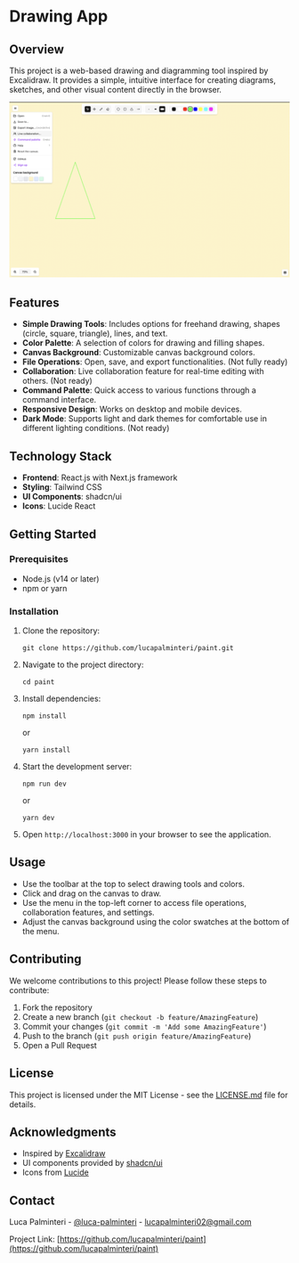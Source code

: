 # Drawing App

## Overview

This project is a web-based drawing and diagramming tool inspired by Excalidraw. It provides a simple, intuitive interface for creating diagrams, sketches, and other visual content directly in the browser.

![Paint Image](/public/paint.png "Paint Image")

## Features

*   **Simple Drawing Tools**: Includes options for freehand drawing, shapes (circle, square, triangle), lines, and text.
*   **Color Palette**: A selection of colors for drawing and filling shapes.
*   **Canvas Background**: Customizable canvas background colors.
*   **File Operations**: Open, save, and export functionalities. (Not fully ready)
*   **Collaboration**: Live collaboration feature for real-time editing with others. (Not ready)
*   **Command Palette**: Quick access to various functions through a command interface.
*   **Responsive Design**: Works on desktop and mobile devices.
*   **Dark Mode**: Supports light and dark themes for comfortable use in different lighting conditions. (Not ready)

## Technology Stack

*   **Frontend**: React.js with Next.js framework
*   **Styling**: Tailwind CSS
*   **UI Components**: shadcn/ui
*   **Icons**: Lucide React

## Getting Started

### Prerequisites

*   Node.js (v14 or later)
*   npm or yarn

### Installation

1.  Clone the repository:

    ```
    git clone https://github.com/lucapalminteri/paint.git
    ```

2.  Navigate to the project directory:

    ```
    cd paint
    ```

3.  Install dependencies:


    ```
    npm install
    ```

    or

    ```
    yarn install
    ```

4.  Start the development server:

    ```
    npm run dev
    ```
    or

    ```
    yarn dev
    ```

5.  Open `http://localhost:3000` in your browser to see the application.

## Usage

*   Use the toolbar at the top to select drawing tools and colors.
*   Click and drag on the canvas to draw.
*   Use the menu in the top-left corner to access file operations, collaboration features, and settings.
*   Adjust the canvas background using the color swatches at the bottom of the menu.

## Contributing

We welcome contributions to this project! Please follow these steps to contribute:

1.  Fork the repository
2.  Create a new branch (`git checkout -b feature/AmazingFeature`)
3.  Commit your changes (`git commit -m 'Add some AmazingFeature'`)
4.  Push to the branch (`git push origin feature/AmazingFeature`)
5.  Open a Pull Request

## License

This project is licensed under the MIT License - see the [LICENSE.md](LICENSE.md) file for details.

## Acknowledgments

*   Inspired by [Excalidraw](https://excalidraw.com/)
*   UI components provided by [shadcn/ui](https://ui.shadcn.com/)
*   Icons from [Lucide](https://lucide.dev/)

## Contact

Luca Palminteri - [@luca-palminteri](https://www.linkedin.com/in/luca-palminteri) - [lucapalminteri02@gmail.com](mailto:lucapalminteri02@gmail.com)

Project Link: [https://github.com/lucapalminteri/paint](https://github.com/lucapalminteri/paint)
